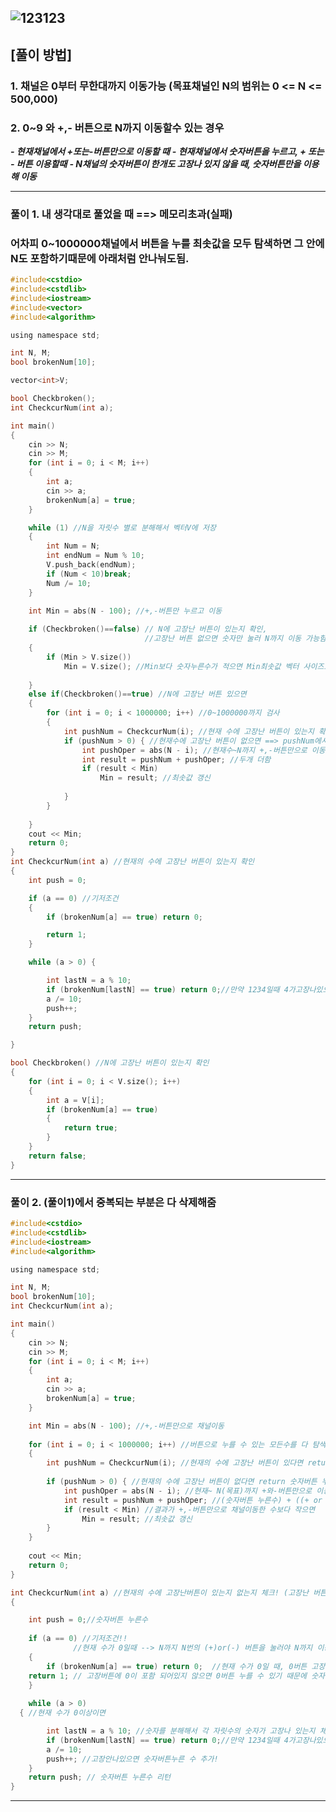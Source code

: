 ![123123](https://user-images.githubusercontent.com/29946480/65659233-d87e8600-e065-11e9-9927-a28c0b2fc744.JPG)
-------------------------------------------------------------------------------------------------------------------

## [풀이 방법]

### 1. 채널은 0부터 무한대까지 이동가능 (목표채널인 N의 범위는 0 <= N <= 500,000)

### 2. 0~9 와 +,- 버튼으로 N까지 이동할수 있는 경우

***- 현재채널에서 +또는-버튼만으로 이동할 때***
***- 현재채널에서 숫자버튼을 누르고, + 또는 - 버튼 이용할때***
***- N채널의 숫자버튼이 한개도 고장나 있지 않을 때, 숫자버튼만을 이용해 이동***

--------------------------------------------------------------------------------------------------------------------
### 풀이 1. 내 생각대로 풀었을 때 ==> 메모리초과(실패)

### 어차피 0~1000000채널에서 버튼을 누를 최솟값을 모두 탐색하면 그 안에 N도 포함하기때문에 아래처럼 안나눠도됨.


```c
#include<cstdio>
#include<cstdlib>
#include<iostream>
#include<vector>
#include<algorithm>

using namespace std;

int N, M;
bool brokenNum[10];

vector<int>V;

bool Checkbroken();
int CheckcurNum(int a);

int main()
{
	cin >> N;
	cin >> M;
	for (int i = 0; i < M; i++)
	{
		int a;
		cin >> a;
		brokenNum[a] = true;
	}

	while (1) //N을 자릿수 별로 분해해서 벡터V에 저장 
	{
		int Num = N;
		int endNum = Num % 10;
		V.push_back(endNum);
		if (Num < 10)break;
		Num /= 10;	
	}

	int Min = abs(N - 100); //+,-버튼만 누르고 이동
	
	if (Checkbroken()==false) // N에 고장난 버튼이 있는지 확인, 
	                          //고장난 버튼 없으면 숫자만 눌러 N까지 이동 가능함으로 벡터사이즈가 누른 수
	{
		if (Min > V.size())
			Min = V.size(); //Min보다 숫자누른수가 적으면 Min최솟값 벡터 사이즈로 갱신
		
	}
	else if(Checkbroken()==true) //N에 고장난 버튼 있으면
	{
		for (int i = 0; i < 1000000; i++) //0~1000000까지 검사
		{
			int pushNum = CheckcurNum(i); //현재 수에 고장난 버튼이 있는지 확인 ==> 있으면 return 0
			if (pushNum > 0) { //현재수에 고장난 버튼이 없으면 ==> pushNum에서 return 숫자버튼누른수 
				int pushOper = abs(N - i); //현재수~N까지 +,-버튼만으로 이동한 수
				int result = pushNum + pushOper; //두개 더함
				if (result < Min)
					Min = result; //최솟값 갱신
				
			}
		}
		
	}
	cout << Min;
	return 0;
}
int CheckcurNum(int a) //현재의 수에 고장난 버튼이 있는지 확인
{
	int push = 0;

	if (a == 0) //기저조건
	{
		if (brokenNum[a] == true) return 0;

		return 1;
	}

	while (a > 0) {

		int lastN = a % 10;
		if (brokenNum[lastN] == true) return 0;//만약 1234일때 4가고장나있으면 1234숫자버튼을 누를 수 없기 때문에 0
		a /= 10;
		push++;
	}
	return push;

}

bool Checkbroken() //N에 고장난 버튼이 있는지 확인
{
	for (int i = 0; i < V.size(); i++)
	{
		int a = V[i];
		if (brokenNum[a] == true)
		{
			return true;
		}
	}
	return false;
}

```
--------------------------------------------------------------------------------------------------------------------
### 풀이 2. (풀이1)에서 중복되는 부분은 다 삭제해줌

```c
#include<cstdio>
#include<cstdlib>
#include<iostream>
#include<algorithm>

using namespace std;

int N, M;
bool brokenNum[10];
int CheckcurNum(int a);

int main()
{
	cin >> N;
	cin >> M;
	for (int i = 0; i < M; i++)
	{
		int a;
		cin >> a;
		brokenNum[a] = true;
	}

	int Min = abs(N - 100); //+,-버튼만으로 채널이동
	
	for (int i = 0; i < 1000000; i++) //버튼으로 누를 수 있는 모든수를 다 탐색해주면서 누를 수 있는 버튼의 최솟값 갱신
	{
		int pushNum = CheckcurNum(i); //현재의 수에 고장난 버튼이 있다면 return 0
    
		if (pushNum > 0) { //현재의 수에 고장난 버튼이 없다면 return 숫자버튼 누른 수
			int pushOper = abs(N - i); //현재~ N(목표)까지 +와-버튼만으로 이동할 수 있는 수
			int result = pushNum + pushOper; //(숫자버튼 누른수) + ((+ or -)버튼 누른수)
			if (result < Min) //결과가 +,-버튼만으로 채널이동한 수보다 작으면
				Min = result; //최솟값 갱신
		}
	}
	
	cout << Min;
	return 0;
}

int CheckcurNum(int a) //현재의 수에 고장난버튼이 있는지 없는지 체크! (고장난 버튼 없다면, return 숫자버튼누른수)
{

	int push = 0;//숫자버튼 누른수
  
	if (a == 0) //기저조건!! 
              //현재 수가 0일때 --> N까지 N번의 (+)or(-) 버튼을 눌러야 N까지 이동 가능)
	{
		if (brokenNum[a] == true) return 0;  //현재 수가 0일 때, 0버튼 고장나있으면 숫자 버튼을 아예 누를 수 없기 때문에 return 0
  	return 1; // 고장버튼에 0이 포함 되어있지 않으면 0버튼 누를 수 있기 때문에 숫자버튼 한번 누를 수 있다
	}
  
	while (a > 0) 
  { //현재 수가 0이상이면

		int lastN = a % 10; //숫자를 분해해서 각 자릿수의 숫자가 고장나 있는지 체크
		if (brokenNum[lastN] == true) return 0;//만약 1234일때 4가고장나있으면 1234숫자버튼을 누를 수 없기 때문에 0
		a /= 10;
		push++; //고장안나있으면 숫자버튼누른 수 추가!
	}
	return push; // 숫자버튼 누른수 리턴
}


```
---------------------------------------------------------------------------------------------------------------------------------

